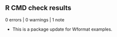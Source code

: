 ## R CMD check results

0 errors | 0 warnings | 1 note

* This is a package update for Wformat examples.
